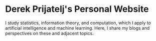 # Derek Prijatelj's Personal Website

I study statistics, information theory, and computation, which I apply to
artificial intelligence and machine learning.
Here, I share my blogs and perspectives on these and adjacent topics.
